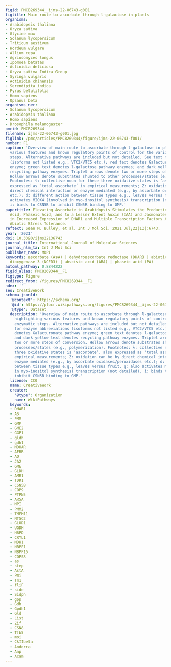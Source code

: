 ```yaml
---
figid: PMC8269344__ijms-22-06743-g001
figtitle: Main route to ascorbate through l-galactose in plants
organisms:
- Arabidopsis thaliana
- Oryza sativa
- Glycine max
- Solanum lycopersicum
- Triticum aestivum
- Hordeum vulgare
- Allium cepa
- Agriosomyces longus
- Ipomoea batatas
- Actinidia deliciosa
- Oryza sativa Indica Group
- Syringa vulgaris
- Actinidia chinensis
- Serendipita indica
- Pyrus betulifolia
- Homo sapiens
- Opsanus beta
organisms_ner:
- Solanum lycopersicum
- Arabidopsis thaliana
- Homo sapiens
- Drosophila melanogaster
pmcid: PMC8269344
filename: ijms-22-06743-g001.jpg
figlink: /pmc/articles/PMC8269344/figure/ijms-22-06743-f001/
number: F1
caption: 'Overview of main route to ascorbate through l-galactose in plants highlighting
  various features and known regulatory points of control for the various enzymatic
  steps. Alternative pathways are included but not detailed. See text for enzyme abbreviations
  (isoforms not listed e.g., VTC2/VTC5 etc.); red text denotes Galacturonate pathway
  enzyme; green text denotes l-galactose pathway enzymes; and dark yellow text denotes
  recycling pathway enzymes. Triplet arrows denote two or more steps of conversion.
  Hollow arrows denote substrates shunted to other processes/states (e.g., polymerization).
  Footnotes: ɫ: collective noun for these three oxidative states is ‘ascorbate’, also
  expressed as ‘total ascorbate’ in empirical measurements; Z: oxidation can be by
  direct chemical interaction or enzyme mediated (e.g., by ascorbate oxidases/peroxidases
  etc.); d: different action between tissue types e.g., leaves versus fruit. g: also
  activates MIOX4 (involved in myo-inositol synthesis) transcription (not detailed).
  i: binds to CSN5B to inhibit CSN5B binding to GMP.'
papertitle: Elevating Ascorbate in Arabidopsis Stimulates the Production of Abscisic
  Acid, Phaseic Acid, and to a Lesser Extent Auxin (IAA) and Jasmonates, Resulting
  in Increased Expression of DHAR1 and Multiple Transcription Factors Associated with
  Abiotic Stress Tolerance.
reftext: Sean M. Bulley, et al. Int J Mol Sci. 2021 Jul;22(13):6743.
year: '2021'
doi: 10.3390/ijms22136743
journal_title: International Journal of Molecular Sciences
journal_nlm_ta: Int J Mol Sci
publisher_name: MDPI
keywords: ascorbate (AsA) | dehydroascorbate reductase (DHAR) | abiotic stress | 9-cis-epoxycarotenoid
  dioxygenase 3 (NCED3) | abscisic acid (ABA) | phaseic acid (PA)
automl_pathway: 0.8844222
figid_alias: PMC8269344__F1
figtype: Figure
redirect_from: /figures/PMC8269344__F1
ndex: ''
seo: CreativeWork
schema-jsonld:
  '@context': https://schema.org/
  '@id': https://pfocr.wikipathways.org/figures/PMC8269344__ijms-22-06743-g001.html
  '@type': Dataset
  description: 'Overview of main route to ascorbate through l-galactose in plants
    highlighting various features and known regulatory points of control for the various
    enzymatic steps. Alternative pathways are included but not detailed. See text
    for enzyme abbreviations (isoforms not listed e.g., VTC2/VTC5 etc.); red text
    denotes Galacturonate pathway enzyme; green text denotes l-galactose pathway enzymes;
    and dark yellow text denotes recycling pathway enzymes. Triplet arrows denote
    two or more steps of conversion. Hollow arrows denote substrates shunted to other
    processes/states (e.g., polymerization). Footnotes: ɫ: collective noun for these
    three oxidative states is ‘ascorbate’, also expressed as ‘total ascorbate’ in
    empirical measurements; Z: oxidation can be by direct chemical interaction or
    enzyme mediated (e.g., by ascorbate oxidases/peroxidases etc.); d: different action
    between tissue types e.g., leaves versus fruit. g: also activates MIOX4 (involved
    in myo-inositol synthesis) transcription (not detailed). i: binds to CSN5B to
    inhibit CSN5B binding to GMP.'
  license: CC0
  name: CreativeWork
  creator:
    '@type': Organization
    name: WikiPathways
  keywords:
  - DHAR1
  - AS
  - PMM
  - GMP
  - GME2
  - GGP1
  - gldh
  - gdh1
  - MDHAR
  - AFRR
  - AO
  - JA2
  - GME
  - GLDH
  - AMR1
  - TDR1
  - CSN5B
  - COP9
  - PTPN5
  - ARSA
  - MPI
  - PMM2
  - TMEM11
  - NT5C2
  - GLUD1
  - UGDH
  - H6PD
  - CRYL1
  - MDH1
  - NBPF1
  - NBPF15
  - COPS8
  - as
  - step
  - AstA
  - Pmi
  - Tm1
  - fliF
  - side
  - Sidpn
  - gpp
  - Gdh
  - Gpdh1
  - Gld
  - List
  - Zif
  - CSN8
  - Tfb5
  - moi
  - CkIIbeta
  - Andorra
  - Anp
  - Acam
---
```

